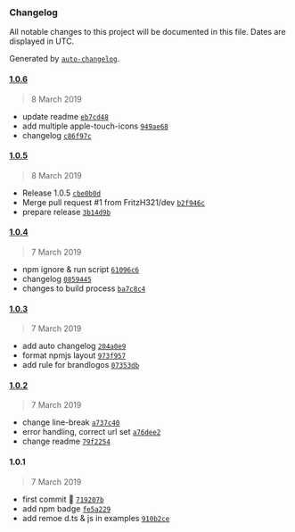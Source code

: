 ### Changelog

All notable changes to this project will be documented in this file. Dates are displayed in UTC.

Generated by [`auto-changelog`](https://github.com/CookPete/auto-changelog).

#### [1.0.6](https://github.com/FritzH321/logo-scrape/compare/1.0.5...1.0.6)

> 8 March 2019

- update readme [`eb7cd48`](https://github.com/FritzH321/logo-scrape/commit/eb7cd48b8c8fd60c2ed0803d9b118121fa6f288a)
- add multiple apple-touch-icons [`949ae68`](https://github.com/FritzH321/logo-scrape/commit/949ae681ca15d1a3d127ad05bed4ce96c9f08fba)
- changelog [`c86f97c`](https://github.com/FritzH321/logo-scrape/commit/c86f97c091692d5aabd0fcddcce4487916e6880f)

#### [1.0.5](https://github.com/FritzH321/logo-scrape/compare/1.0.4...1.0.5)

> 8 March 2019

- Release 1.0.5 [`cbe0b0d`](https://github.com/FritzH321/logo-scrape/commit/cbe0b0d9d56ace96b9b285bb1ed05c7d34d667e4)
- Merge pull request #1 from FritzH321/dev [`b2f946c`](https://github.com/FritzH321/logo-scrape/commit/b2f946ca6c57edf51006f1e4f1b3425c24cea23b)
- prepare release [`3b14d9b`](https://github.com/FritzH321/logo-scrape/commit/3b14d9b522f056d8177b782eb0675429ae739906)

#### [1.0.4](https://github.com/FritzH321/logo-scrape/compare/1.0.3...1.0.4)

> 7 March 2019

- npm ignore & run script [`61096c6`](https://github.com/FritzH321/logo-scrape/commit/61096c6b815a82f6f48bde2063f54afb8afd5a6a)
- changelog [`0859445`](https://github.com/FritzH321/logo-scrape/commit/0859445ed35870f94c67f1131da7ac07c214780c)
- changes to build process [`ba7c8c4`](https://github.com/FritzH321/logo-scrape/commit/ba7c8c450b235eda05f6e2cf73d2dab35e27267e)

#### [1.0.3](https://github.com/FritzH321/logo-scrape/compare/1.0.2...1.0.3)

> 7 March 2019

- add auto changelog [`204a0e9`](https://github.com/FritzH321/logo-scrape/commit/204a0e9a1219ec62ec0d891869445829def7306a)
- format npmjs layout [`973f957`](https://github.com/FritzH321/logo-scrape/commit/973f957c1e8272d84d0842230129c01f8ef6067c)
- add rule for brandlogos [`07353db`](https://github.com/FritzH321/logo-scrape/commit/07353dbb6fb43bf5dd510e2e66ac72634efad31e)

#### [1.0.2](https://github.com/FritzH321/logo-scrape/compare/1.0.1...1.0.2)

> 7 March 2019

- change line-break [`a737c40`](https://github.com/FritzH321/logo-scrape/commit/a737c40f6005959620a03b118b6e065ab6c229e8)
- error handling, correct url set [`a76dee2`](https://github.com/FritzH321/logo-scrape/commit/a76dee2b3b2bd387768ead194c57c05e8e2b0f7e)
- change readme [`79f2254`](https://github.com/FritzH321/logo-scrape/commit/79f2254c8992b16e4f7c8f621a56f53fe1b0cbcb)

#### 1.0.1

> 7 March 2019

- first commit 🚀 [`719207b`](https://github.com/FritzH321/logo-scrape/commit/719207bcfb92e236b167a4bb879b2c2bcf08e278)
- add npm badge [`fe5a229`](https://github.com/FritzH321/logo-scrape/commit/fe5a229e00bdb1d3cd3eadddb170c27132f4998a)
- add remoe d.ts & js in examples [`910b2ce`](https://github.com/FritzH321/logo-scrape/commit/910b2cee63ee13339d9d1c4c84d084b827d0e540)

